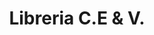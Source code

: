 ---
title: "Libreria C.E & V."
url: /ciudad-satelite/libreria-c-e-y-v/
shop: material de oficina
---